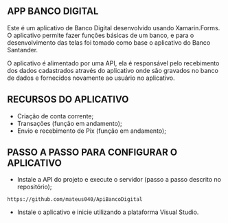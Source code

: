 ## APP BANCO DIGITAL

Este é um aplicativo de Banco Digital desenvolvido usando Xamarin.Forms. O aplicativo permite fazer funções básicas de um banco, e para o desenvolvimento das telas foi tomado como base o aplicativo do Banco Santander.

O aplicativo é alimentado por uma API, ela é responsável pelo recebimento dos dados cadastrados através do aplicativo onde são gravados no banco de dados e fornecidos novamente ao usuário no aplicativo.

## RECURSOS DO APLICATIVO
- Criação de conta corrente;
- Transações (função em andamento);
- Envio e recebimento de Pix (função em andamento);

## PASSO A PASSO PARA CONFIGURAR O APLICATIVO
- Instale a API do projeto e execute o servidor (passo a passo descrito no repositório);
```
https://github.com/mateus040/ApiBancoDigital
```
- Instale o aplicativo e inicie utilizando a plataforma Visual Studio.
